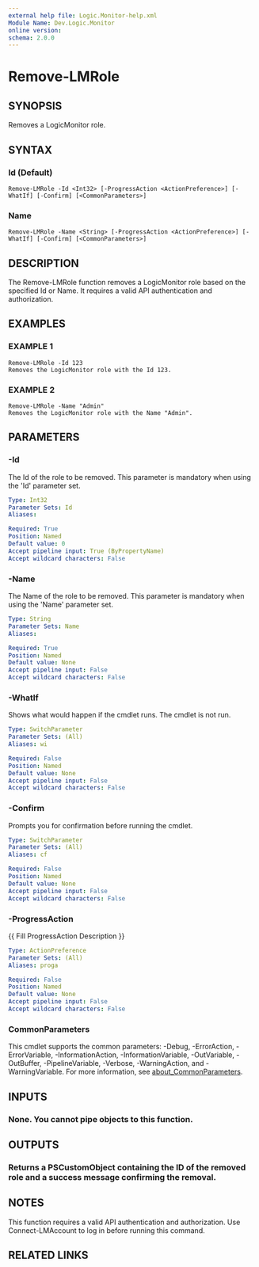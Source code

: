 ```yaml
---
external help file: Logic.Monitor-help.xml
Module Name: Dev.Logic.Monitor
online version:
schema: 2.0.0
---
```


# Remove-LMRole

## SYNOPSIS
Removes a LogicMonitor role.

## SYNTAX

### Id (Default)
```
Remove-LMRole -Id <Int32> [-ProgressAction <ActionPreference>] [-WhatIf] [-Confirm] [<CommonParameters>]
```

### Name
```
Remove-LMRole -Name <String> [-ProgressAction <ActionPreference>] [-WhatIf] [-Confirm] [<CommonParameters>]
```

## DESCRIPTION
The Remove-LMRole function removes a LogicMonitor role based on the specified Id or Name.
It requires a valid API authentication and authorization.

## EXAMPLES

### EXAMPLE 1
```
Remove-LMRole -Id 123
Removes the LogicMonitor role with the Id 123.
```

### EXAMPLE 2
```
Remove-LMRole -Name "Admin"
Removes the LogicMonitor role with the Name "Admin".
```

## PARAMETERS

### -Id
The Id of the role to be removed.
This parameter is mandatory when using the 'Id' parameter set.

```yaml
Type: Int32
Parameter Sets: Id
Aliases:

Required: True
Position: Named
Default value: 0
Accept pipeline input: True (ByPropertyName)
Accept wildcard characters: False
```

### -Name
The Name of the role to be removed.
This parameter is mandatory when using the 'Name' parameter set.

```yaml
Type: String
Parameter Sets: Name
Aliases:

Required: True
Position: Named
Default value: None
Accept pipeline input: False
Accept wildcard characters: False
```

### -WhatIf
Shows what would happen if the cmdlet runs.
The cmdlet is not run.

```yaml
Type: SwitchParameter
Parameter Sets: (All)
Aliases: wi

Required: False
Position: Named
Default value: None
Accept pipeline input: False
Accept wildcard characters: False
```

### -Confirm
Prompts you for confirmation before running the cmdlet.

```yaml
Type: SwitchParameter
Parameter Sets: (All)
Aliases: cf

Required: False
Position: Named
Default value: None
Accept pipeline input: False
Accept wildcard characters: False
```

### -ProgressAction
{{ Fill ProgressAction Description }}

```yaml
Type: ActionPreference
Parameter Sets: (All)
Aliases: proga

Required: False
Position: Named
Default value: None
Accept pipeline input: False
Accept wildcard characters: False
```

### CommonParameters
This cmdlet supports the common parameters: -Debug, -ErrorAction, -ErrorVariable, -InformationAction, -InformationVariable, -OutVariable, -OutBuffer, -PipelineVariable, -Verbose, -WarningAction, and -WarningVariable. For more information, see [about_CommonParameters](http://go.microsoft.com/fwlink/?LinkID=113216).

## INPUTS

### None. You cannot pipe objects to this function.
## OUTPUTS

### Returns a PSCustomObject containing the ID of the removed role and a success message confirming the removal.
## NOTES
This function requires a valid API authentication and authorization.
Use Connect-LMAccount to log in before running this command.

## RELATED LINKS
